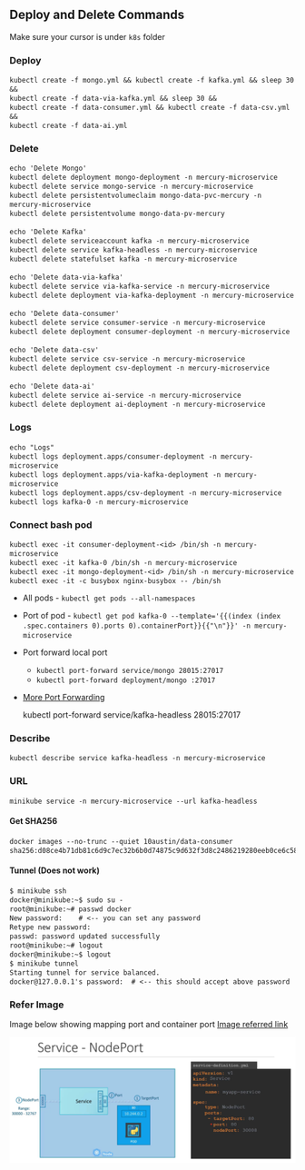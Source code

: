 ## Deploy and Delete Commands 

Make sure your cursor is under `k8s` folder  

### Deploy 

    kubectl create -f mongo.yml && kubectl create -f kafka.yml && sleep 30 && 
    kubectl create -f data-via-kafka.yml && sleep 30 && 
    kubectl create -f data-consumer.yml && kubectl create -f data-csv.yml &&
    kubectl create -f data-ai.yml

### Delete 

    echo 'Delete Mongo'
    kubectl delete deployment mongo-deployment -n mercury-microservice 
    kubectl delete service mongo-service -n mercury-microservice
    kubectl delete persistentvolumeclaim mongo-data-pvc-mercury -n mercury-microservice  
    kubectl delete persistentvolume mongo-data-pv-mercury 
    
    echo 'Delete Kafka'
    kubectl delete serviceaccount kafka -n mercury-microservice
    kubectl delete service kafka-headless -n mercury-microservice
    kubectl delete statefulset kafka -n mercury-microservice

    echo 'Delete data-via-kafka'
    kubectl delete service via-kafka-service -n mercury-microservice
    kubectl delete deployment via-kafka-deployment -n mercury-microservice
    
    echo 'Delete data-consumer'
    kubectl delete service consumer-service -n mercury-microservice
    kubectl delete deployment consumer-deployment -n mercury-microservice

    echo 'Delete data-csv'
    kubectl delete service csv-service -n mercury-microservice
    kubectl delete deployment csv-deployment -n mercury-microservice

    echo 'Delete data-ai'
    kubectl delete service ai-service -n mercury-microservice
    kubectl delete deployment ai-deployment -n mercury-microservice

### Logs 
    
    echo "Logs"
    kubectl logs deployment.apps/consumer-deployment -n mercury-microservice
    kubectl logs deployment.apps/via-kafka-deployment -n mercury-microservice
    kubectl logs deployment.apps/csv-deployment -n mercury-microservice
    kubectl logs kafka-0 -n mercury-microservice
    
### Connect bash pod
    
    kubectl exec -it consumer-deployment-<id> /bin/sh -n mercury-microservice
    kubectl exec -it kafka-0 /bin/sh -n mercury-microservice
    kubectl exec -it mongo-deployment-<id> /bin/sh -n mercury-microservice
    kubectl exec -it -c busybox nginx-busybox -- /bin/sh

- All pods - `kubectl get pods --all-namespaces`
- Port of pod - `kubectl get pod kafka-0 --template='{{(index (index .spec.containers 0).ports 0).containerPort}}{{"\n"}}' -n mercury-microservice`
- Port forward local port
  - `kubectl port-forward service/mongo 28015:27017`
  - `kubectl port-forward deployment/mongo :27017`
- [More Port Forwarding](https://kubernetes.io/docs/tasks/access-application-cluster/port-forward-access-application-cluster/)


    kubectl port-forward service/kafka-headless 28015:27017

### Describe

    kubectl describe service kafka-headless -n mercury-microservice

### URL

    minikube service -n mercury-microservice --url kafka-headless 

[//]: # (kubectl logs deployment.apps/kafka-deployment -n mercury-microservice)

#### Get SHA256

    docker images --no-trunc --quiet 10austin/data-consumer
    sha256:d08ce4b71db81c6d9c7ec32b6b0d74875c9d632f3d8c2486219280eeb0ce6c58

#### Tunnel (Does not work)

    $ minikube ssh
    docker@minikube:~$ sudo su -
    root@minikube:~# passwd docker
    New password:    # <-- you can set any password
    Retype new password:
    passwd: password updated successfully
    root@minikube:~# logout
    docker@minikube:~$ logout
    $ minikube tunnel
    Starting tunnel for service balanced.
    docker@127.0.0.1's password:  # <-- this should accept above password

### Refer Image

Image below showing mapping port and container port [Image referred link](https://kodekloud.com/blog/clusterip-nodeport-loadbalancer/)

![Service Port Mapping](./images/ports.png)